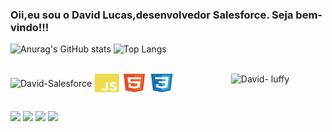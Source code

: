 ### Oii,eu sou o David Lucas,desenvolvedor Salesforce. Seja bem-vindo!!!

![Anurag's GitHub stats](https://github-readme-stats.vercel.app/api?username=DavidLucas99&show_icons=true&theme=tokyonight)
![Top Langs](https://github-readme-stats.vercel.app/api/top-langs/?username=DavidLucas99&layout=compact&theme=tokyonight)

<div style="display: inline_block"><br>
  <img align="center" alt="David-Salesforce" height="40" width="50" src="https://cdn.jsdelivr.net/gh/devicons/devicon/icons/salesforce/salesforce-original.svg" />      
  <img align="center" alt="David-Js" height="30" width="40" src="https://raw.githubusercontent.com/devicons/devicon/master/icons/javascript/javascript-plain.svg">
  <img align="center" alt="David-HTML" height="30" width="40" src="https://raw.githubusercontent.com/devicons/devicon/master/icons/html5/html5-original.svg">
  <img align="center" alt="David-CSS" height="30" width="40" src="https://raw.githubusercontent.com/devicons/devicon/master/icons/css3/css3-original.svg">
  <img align="right" alt="David- luffy" height="40%" width="30%" border-radius="50%" src="https://user-images.githubusercontent.com/112215235/223037220-3c539802-e12d-402c-a333-036e287ed221.gif">

 </div>
  
  ##
  
  <div>
    <a href = "mailto:davidcarloto99@gmail.com"><img src="https://img.shields.io/badge/-Gmail-%23333?style=for-the-badge&logo=gmail&logoColor=white" target="_blank"></a>
    <a href="https://www.linkedin.com/in/david-lucas-carloto-0001a0197" target="_blank"><img src="https://img.shields.io/badge/-LinkedIn-%230077B5?style=for-the-badge&logo=linkedin&logoColor=white" target="_blank"></a>
    <a href="https://instagram.com/david_lucasc" target="_blank"><img src="https://img.shields.io/badge/-Instagram-%23E4405F?style=for-the-badge&logo=instagram&logoColor=white" target="_blank"></a>
    <a href="https://twitter.com/darkrei6" target="_blank"><img src="https://img.shields.io/badge/Twitter-1DA1F2?style=for-the-badge&logo=twitter&logoColor=white"></a>
  </div>

